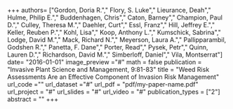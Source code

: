 +++
authors= ["Gordon, Doria R."," Flory, S. Luke"," Lieurance, Deah"," Hulme, Philip E."," Buddenhagen, Chris"," Caton, Barney"," Champion, Paul D."," Culley, Theresa M."," Daehler, Curt"," Essl, Franz"," Hill, Jeffrey E."," Keller, Reuben P."," Kohl, Lisa"," Koop, Anthony L."," Kumschick, Sabrina"," Lodge, David M."," Mack, Richard N."," Meyerson, Laura A."," Pallipparambil, Godshen R."," Panetta, F. Dane"," Porter, Read"," Pysek, Petr"," Quinn, Lauren D."," Richardson, David M."," Simberloff, Daniel"," Vila, Montserrat"]
date= "2016-01-01"
image_preview ="#"
math = false
publication = "Invasive Plant Science and Management, 9:81-83"
title = "Weed Risk Assessments Are an Effective Component of Invasion Risk Management"
url_code =""
url_dataset ="#"
url_pdf = "pdf/my-paper-name.pdf"
url_project = "#"
url_slides = "#"
url_video = "#"
publication_types = ["2"]
abstract = ""
+++